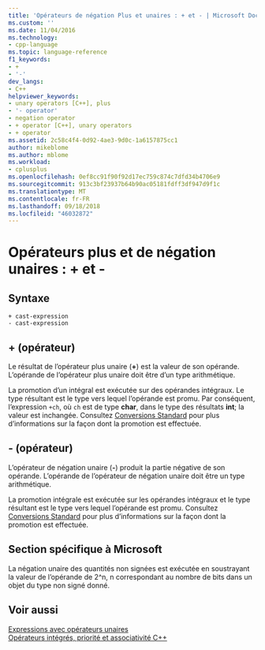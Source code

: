 ```yaml
---
title: 'Opérateurs de négation Plus et unaires : + et - | Microsoft Docs'
ms.custom: ''
ms.date: 11/04/2016
ms.technology:
- cpp-language
ms.topic: language-reference
f1_keywords:
- +
- '-'
dev_langs:
- C++
helpviewer_keywords:
- unary operators [C++], plus
- '- operator'
- negation operator
- + operator [C++], unary operators
- + operator
ms.assetid: 2c58c4f4-0d92-4ae3-9d0c-1a6157875cc1
author: mikeblome
ms.author: mblome
ms.workload:
- cplusplus
ms.openlocfilehash: 0ef8cc91f90f92d17ec759c874c7dfd34b4706e9
ms.sourcegitcommit: 913c3bf23937b64b90ac05181fdff3df947d9f1c
ms.translationtype: MT
ms.contentlocale: fr-FR
ms.lasthandoff: 09/18/2018
ms.locfileid: "46032872"
---
```

# <a name="unary-plus-and-negation-operators--and--"></a>Opérateurs plus et de négation unaires : + et -

## <a name="syntax"></a>Syntaxe

```
+ cast-expression
- cast-expression
```

## <a name="-operator"></a>+ (opérateur)

Le résultat de l’opérateur plus unaire (**+**) est la valeur de son opérande. L’opérande de l’opérateur plus unaire doit être d’un type arithmétique.

La promotion d’un intégral est exécutée sur des opérandes intégraux. Le type résultant est le type vers lequel l’opérande est promu. Par conséquent, l’expression `+ch`, où `ch` est de type **char**, dans le type des résultats **int**; la valeur est inchangée. Consultez [Conversions Standard](standard-conversions.md) pour plus d’informations sur la façon dont la promotion est effectuée.

## <a name="--operator"></a>- (opérateur)

L’opérateur de négation unaire (**-**) produit la partie négative de son opérande. L’opérande de l’opérateur de négation unaire doit être un type arithmétique.

La promotion intégrale est exécutée sur les opérandes intégraux et le type résultant est le type vers lequel l’opérande est promu. Consultez [Conversions Standard](standard-conversions.md) pour plus d’informations sur la façon dont la promotion est effectuée.

## <a name="microsoft-specific"></a>Section spécifique à Microsoft

La négation unaire des quantités non signées est exécutée en soustrayant la valeur de l’opérande de 2^n, n correspondant au nombre de bits dans un objet du type non signé donné.

## <a name="see-also"></a>Voir aussi

[Expressions avec opérateurs unaires](../cpp/expressions-with-unary-operators.md)<br/>
[Opérateurs intégrés, priorité et associativité C++](../cpp/cpp-built-in-operators-precedence-and-associativity.md)